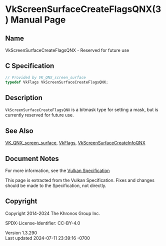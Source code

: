 # VkScreenSurfaceCreateFlagsQNX(3) Manual Page

## Name

VkScreenSurfaceCreateFlagsQNX - Reserved for future use



## <a href="#_c_specification" class="anchor"></a>C Specification

``` c
// Provided by VK_QNX_screen_surface
typedef VkFlags VkScreenSurfaceCreateFlagsQNX;
```

## <a href="#_description" class="anchor"></a>Description

`VkScreenSurfaceCreateFlagsQNX` is a bitmask type for setting a mask,
but is currently reserved for future use.

## <a href="#_see_also" class="anchor"></a>See Also

[VK_QNX_screen_surface](https://registry.khronos.org/vulkan/specs/1.3-extensions/man/html/VK_QNX_screen_surface.html),
[VkFlags](https://registry.khronos.org/vulkan/specs/1.3-extensions/man/html/VkFlags.html),
[VkScreenSurfaceCreateInfoQNX](https://registry.khronos.org/vulkan/specs/1.3-extensions/man/html/VkScreenSurfaceCreateInfoQNX.html)

## <a href="#_document_notes" class="anchor"></a>Document Notes

For more information, see the <a
href="https://registry.khronos.org/vulkan/specs/1.3-extensions/html/vkspec.html#VkScreenSurfaceCreateFlagsQNX"
target="_blank" rel="noopener">Vulkan Specification</a>

This page is extracted from the Vulkan Specification. Fixes and changes
should be made to the Specification, not directly.

## <a href="#_copyright" class="anchor"></a>Copyright

Copyright 2014-2024 The Khronos Group Inc.

SPDX-License-Identifier: CC-BY-4.0

Version 1.3.290  
Last updated 2024-07-11 23:39:16 -0700
